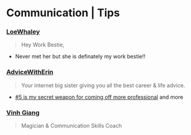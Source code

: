 # Communication | Tips

### [LoeWhaley](https://www.youtube.com/@loewhaley)

> Hey Work Bestie,

- Never met her but she is definately my work bestie!!

### [AdviceWithErin](https://www.youtube.com/@AdviceWithErin)

> Your internet big sister giving you all the best career & life advice.

- [#5 is my secret weapon for coming off more professional](https://youtube.com/shorts/hUZDVPFUXR8?si=rCMpOdq-RCA1JkmV) and more

### [Vinh Giang](https://www.youtube.com/@askvinh)

> Magician & Communication Skills Coach
